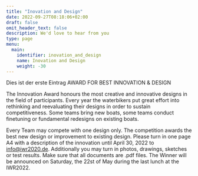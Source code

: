 ```yaml
---
title: "Inovation and Design"
date: 2022-09-27T08:18:06+02:00
draft: false
omit_header_text: false
description: We'd love to hear from you
type: page
menu:
  main:
    identifier: inovation_and_design
    name: Inovation and Design
    weight: -30
---
```


Dies ist der erste Eintrag
AWARD FOR BEST
INNOVATION & DESIGN


The Innovation Award honours the most creative and innovative designs in the field of participants. Every year the waterbikers put great effort into rethinking and reevaluating their designs in order to sustain competitiveness. Some teams bring new boats, some teams conduct finetuning or fundamental redesigns on existing boats. 

Every Team may compete with one design only. The competition awards the best new design or improvement to existing design. Please turn in one page A4 with a description of the innovation until April 30, 2022 to info@iwr2020.de. Additionally you may turn in photos, drawings, sketches or test results. Make sure that all documents are .pdf files. The Winner will be announced on Saturday, the 22st of May during the last lunch at the IWR2022.



